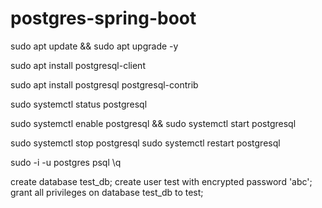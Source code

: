 # postgres-spring-boot

sudo apt update && sudo apt upgrade -y

sudo apt install postgresql-client

sudo apt install postgresql postgresql-contrib

sudo systemctl status postgresql

sudo systemctl enable postgresql && sudo systemctl start postgresql

sudo systemctl stop postgresql
sudo systemctl restart postgresql


sudo -i -u postgres
psql
\q

create database test_db;
create user test with encrypted password 'abc';
grant all privileges on database test_db to test;



